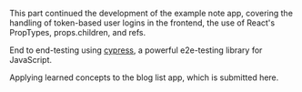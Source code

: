 This part continued the development of the example note app, covering the handling of token-based user logins in the frontend, the use of React's PropTypes, props.children, and refs.

End to end-testing using [cypress](https://www.cypress.io/), a powerful e2e-testing library for JavaScript.

Applying learned concepts to the blog list app, which is submitted here.

